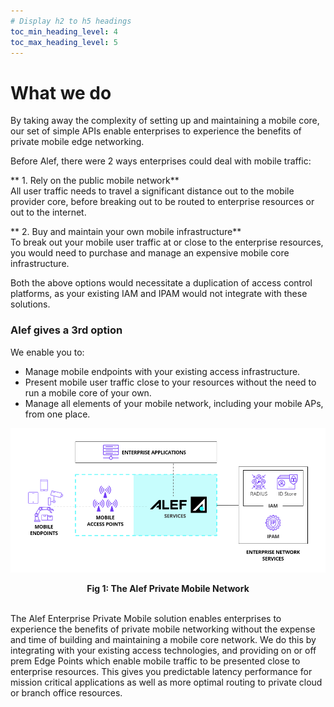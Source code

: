```yaml
---
# Display h2 to h5 headings
toc_min_heading_level: 4
toc_max_heading_level: 5
---
```


# What we do

By taking away the complexity of setting up and maintaining a mobile
core, our set of simple APIs enable enterprises to experience the
benefits of private mobile edge networking.

Before Alef, there were 2 ways enterprises could deal with mobile
traffic:

** 1. Rely on the public mobile network** <br/>
All user traffic needs to travel a significant distance out to the mobile provider core, before breaking out to be routed to enterprise resources or out to the internet.

** 2. Buy and maintain your own mobile infrastructure** <br/>
To break out your mobile user traffic at or close to the enterprise
  resources, you would need to purchase and manage an expensive mobile
  core infrastructure.

Both the above options would necessitate a duplication of access control platforms, as your existing IAM and IPAM would not integrate with these solutions.

### Alef gives a **3rd option**
We enable you to:

- Manage mobile endpoints with your existing access infrastructure.
- Present mobile user traffic close to your resources without the need to run a mobile core of your own.
- Manage all elements of your mobile network, including your mobile APs, from one place.




![Fig 1: Alef Mobile Connect](../images/homepage-mobius.png)
<div align="center"><b>Fig 1: The Alef Private Mobile Network</b></div>

<br/>

The Alef Enterprise Private Mobile solution enables enterprises to experience the benefits of private mobile networking without the expense and time of building and maintaining a mobile core network. We do this by integrating with your existing access technologies, and providing on or off prem Edge Points which enable mobile traffic to be presented close to enterprise resources. This gives you predictable latency performance for mission critical applications as well as more optimal routing to private cloud or branch office resources.




